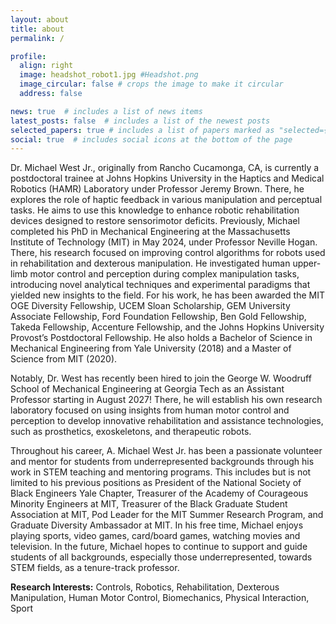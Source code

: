 ```yaml
---
layout: about
title: about
permalink: /

profile:
  align: right
  image: headshot_robot1.jpg #Headshot.png
  image_circular: false # crops the image to make it circular
  address: false

news: true  # includes a list of news items
latest_posts: false  # includes a list of the newest posts
selected_papers: true # includes a list of papers marked as "selected={true}"
social: true  # includes social icons at the bottom of the page
---
```


<!--- Write your biography here. Tell the world about yourself. Link to your favorite [subreddit](http://reddit.com). You can put a picture in, too. The code is already in, just name your picture `prof_pic.jpg` and put it in the `img/` folder.

Put your address / P.O. box / other info right below your picture. You can also disable any of these elements by editing `profile` property of the YAML header of your `_pages/about.md`. Edit `_bibliography/papers.bib` and Jekyll will render your [publications page](/al-folio/publications/) automatically.

Link to your social media connections, too. This theme is set up to use [Font Awesome icons](http://fortawesome.github.io/Font-Awesome/) and [Academicons](https://jpswalsh.github.io/academicons/), like the ones below. Add your Facebook, Twitter, LinkedIn, Google Scholar, or just disable all of them. -->

Dr. Michael West Jr., originally from Rancho Cucamonga, CA, is currently a postdoctoral trainee at Johns Hopkins University in the Haptics and Medical Robotics (HAMR) Laboratory under Professor Jeremy Brown. There, he explores the role of haptic feedback in various manipulation and perceptual tasks. He aims to use this knowledge to enhance robotic rehabilitation devices designed to restore sensorimotor deficits. Previously, Michael completed his PhD in Mechanical Engineering at the Massachusetts Institute of Technology (MIT) in May 2024, under Professor Neville Hogan. There, his research focused on improving control algorithms for robots used in rehabilitation and dexterous manipulation. He investigated human upper-limb motor control and perception during complex manipulation tasks, introducing novel analytical techniques and experimental paradigms that yielded new insights to the field. For his work, he has been awarded the MIT OGE Diversity Fellowship, UCEM Sloan Scholarship, GEM University Associate Fellowship, Ford Foundation Fellowship, Ben Gold Fellowship, Takeda Fellowship, Accenture Fellowship, and the Johns Hopkins University Provost’s Postdoctoral Fellowship. He also holds a Bachelor of Science in Mechanical Engineering from Yale University (2018) and a Master of Science from MIT (2020).

Notably, Dr. West has recently been hired to join the George W. Woodruff School of Mechanical Engineering at Georgia Tech as an Assistant Professor starting in August 2027! There, he will establish his own research laboratory focused on using insights from human motor control and perception to develop innovative rehabilitation and assistance technologies, such as prosthetics, exoskeletons, and therapeutic robots.

Throughout his career, A. Michael West Jr. has been a passionate volunteer and mentor for students from underrepresented backgrounds through his work in STEM teaching and mentoring programs. This includes but is not limited to his previous positions as President of the National Society of Black Engineers Yale Chapter, Treasurer of the Academy of Courageous Minority Engineers at MIT, Treasurer of the Black Graduate Student Association at MIT, Pod Leader for the MIT Summer Research Program, and Graduate Diversity Ambassador at MIT. In his free time, Michael enjoys playing sports, video games, card/board games, watching movies and television. In the future, Michael hopes to continue to support and guide students of all backgrounds, especially those underrepresented, towards STEM fields, as a tenure-track professor.

<b>Research Interests:</b> Controls, Robotics, Rehabilitation, Dexterous Manipulation, Human Motor Control, Biomechanics, Physical Interaction, Sport